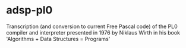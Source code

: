 # adsp-pl0
Transcription (and conversion to current Free Pascal code) of the PL0 compiler and interpreter presented in 1976 by Niklaus Wirth in his book 'Algorithms + Data Structures = Programs'

